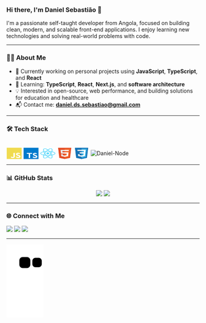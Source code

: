 ### Hi there, I'm Daniel Sebastião 👋

I'm a passionate self-taught developer from Angola, focused on building clean, modern, and scalable front-end applications. I enjoy learning new technologies and solving real-world problems with code.

---

### 👨‍💻 About Me

- 🔭 Currently working on personal projects using **JavaScript**, **TypeScript**, and **React**
- 🌱 Learning: **TypeScript**, **React**, **Next.js**, and **software architecture**
- 💡 Interested in open-source, web performance, and building solutions for education and healthcare
- 📬 Contact me: **daniel.ds.sebastiao@gmail.com**

---

### 🛠️ Tech Stack

<div style="display: inline_block"><br>
  <img align="center" alt="Daniel-Js" height="30" width="40" src="https://raw.githubusercontent.com/devicons/devicon/master/icons/javascript/javascript-plain.svg">
  <img align="center" alt="Daniel-Ts" height="30" width="40" src="https://raw.githubusercontent.com/devicons/devicon/master/icons/typescript/typescript-plain.svg">
  <img align="center" alt="Daniel-React" height="30" width="40" src="https://raw.githubusercontent.com/devicons/devicon/master/icons/react/react-original.svg">
  <img align="center" alt="Daniel-HTML" height="30" width="40" src="https://raw.githubusercontent.com/devicons/devicon/master/icons/html5/html5-original.svg">
  <img align="center" alt="Daniel-CSS" height="30" width="40" src="https://raw.githubusercontent.com/devicons/devicon/master/icons/css3/css3-original.svg">
  <img align="center" alt="Daniel-Node" height="30" width="40" src="https://cdn.jsdelivr.net/gh/devicons/devicon/icons/nodejs/nodejs-plain.svg" />
</div>

---

### 📊 GitHub Stats

<div align="center">
  <img height="180em" src="https://github-readme-stats.vercel.app/api?username=Daniel-Sebastiao&show_icons=true&theme=dracula&include_all_commits=true&count_private=true"/>
  <img height="180em" src="https://github-readme-stats.vercel.app/api/top-langs/?username=Daniel-Sebastiao&layout=compact&langs_count=7&theme=dracula"/>
</div>

---

### 🌐 Connect with Me

<div> 
  <a href="mailto:daniel.ds.sebastiao@gmail.com"><img src="https://img.shields.io/badge/-Gmail-%23333?style=for-the-badge&logo=gmail&logoColor=white" target="_blank"></a>
  <a href="https://www.linkedin.com/in/daniel-sebasti%C3%A3o-786024250/" target="_blank"><img src="https://img.shields.io/badge/-LinkedIn-%230077B5?style=for-the-badge&logo=linkedin&logoColor=white" target="_blank"></a> 
  <a href="https://discord.gg/wagxzStdcR" target="_blank"><img src="https://img.shields.io/badge/Discord-7289DA?style=for-the-badge&logo=discord&logoColor=white" target="_blank"></a> 
</div>

---

![Snake animation](https://github.com/rafaballerini/rafaballerini/blob/output/github-contribution-grid-snake.svg)


